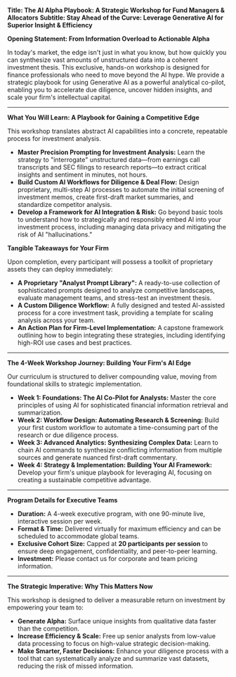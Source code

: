 **Title: The AI Alpha Playbook: A Strategic Workshop for Fund Managers & Allocators**
**Subtitle: Stay Ahead of the Curve: Leverage Generative AI for Superior Insight & Efficiency**

**Opening Statement: From Information Overload to Actionable Alpha**

In today's market, the edge isn't just in what you know, but how quickly you can synthesize vast amounts of unstructured data into a coherent investment thesis. This exclusive, hands-on workshop is designed for finance professionals who need to move beyond the AI hype. We provide a strategic playbook for using Generative AI as a powerful analytical co-pilot, enabling you to accelerate due diligence, uncover hidden insights, and scale your firm's intellectual capital.

---

**What You Will Learn: A Playbook for Gaining a Competitive Edge**

This workshop translates abstract AI capabilities into a concrete, repeatable process for investment analysis.

*   **Master Precision Prompting for Investment Analysis:** Learn the strategy to "interrogate" unstructured data—from earnings call transcripts and SEC filings to research reports—to extract critical insights and sentiment in minutes, not hours.
*   **Build Custom AI Workflows for Diligence & Deal Flow:** Design proprietary, multi-step AI processes to automate the initial screening of investment memos, create first-draft market summaries, and standardize competitor analysis.
*   **Develop a Framework for AI Integration & Risk:** Go beyond basic tools to understand how to strategically and responsibly embed AI into your investment process, including managing data privacy and mitigating the risk of AI "hallucinations."

**Tangible Takeaways for Your Firm**

Upon completion, every participant will possess a toolkit of proprietary assets they can deploy immediately:

*   **A Proprietary "Analyst Prompt Library":** A ready-to-use collection of sophisticated prompts designed to analyze competitive landscapes, evaluate management teams, and stress-test an investment thesis.
*   **A Custom Diligence Workflow:** A fully designed and tested AI-assisted process for a core investment task, providing a template for scaling analysis across your team.
*   **An Action Plan for Firm-Level Implementation:** A capstone framework outlining how to begin integrating these strategies, including identifying high-ROI use cases and best practices.

---

**The 4-Week Workshop Journey: Building Your Firm's AI Edge**

Our curriculum is structured to deliver compounding value, moving from foundational skills to strategic implementation.

*   **Week 1: Foundations: The AI Co-Pilot for Analysts:** Master the core principles of using AI for sophisticated financial information retrieval and summarization.
*   **Week 2: Workflow Design: Automating Research & Screening:** Build your first custom workflow to automate a time-consuming part of the research or due diligence process.
*   **Week 3: Advanced Analytics: Synthesizing Complex Data:** Learn to chain AI commands to synthesize conflicting information from multiple sources and generate nuanced first-draft commentary.
*   **Week 4: Strategy & Implementation: Building Your AI Framework:** Develop your firm's unique playbook for leveraging AI, focusing on creating a sustainable competitive advantage.

---

**Program Details for Executive Teams**

*   **Duration:** A 4-week executive program, with one 90-minute live, interactive session per week.
*   **Format & Time:** Delivered virtually for maximum efficiency and can be scheduled to accommodate global teams.
*   **Exclusive Cohort Size:** Capped at **20 participants per session** to ensure deep engagement, confidentiality, and peer-to-peer learning.
*   **Investment:** Please contact us for corporate and team pricing information.

---

**The Strategic Imperative: Why This Matters Now**

This workshop is designed to deliver a measurable return on investment by empowering your team to:

*   **Generate Alpha:** Surface unique insights from qualitative data faster than the competition.
*   **Increase Efficiency & Scale:** Free up senior analysts from low-value data processing to focus on high-value strategic decision-making.
*   **Make Smarter, Faster Decisions:** Enhance your diligence process with a tool that can systematically analyze and summarize vast datasets, reducing the risk of missed information.
